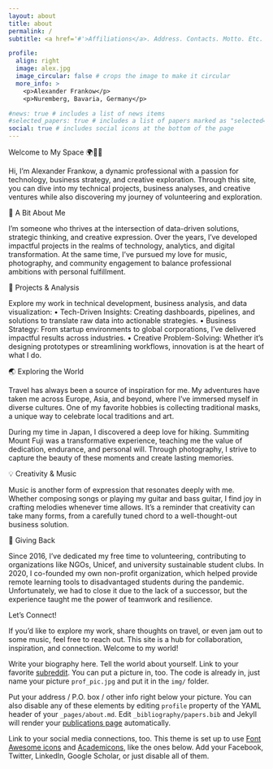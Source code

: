 ```yaml
---
layout: about
title: about
permalink: /
subtitle: <a href='#'>Affiliations</a>. Address. Contacts. Motto. Etc.

profile:
  align: right
  image: alex.jpg
  image_circular: false # crops the image to make it circular
  more_info: >
    <p>Alexander Frankow</p>
    <p>Nuremberg, Bavaria, Germany</p>

#news: true # includes a list of news items
#selected_papers: true # includes a list of papers marked as "selected={true}"
social: true # includes social icons at the bottom of the page
---
```


Welcome to My Space 🌍🎸📸

Hi, I’m Alexander Frankow, a dynamic professional with a passion for technology, business strategy, and creative exploration. Through this site, you can dive into my technical projects, business analyses, and creative ventures while also discovering my journey of volunteering and exploration.

🌟 A Bit About Me

I’m someone who thrives at the intersection of data-driven solutions, strategic thinking, and creative expression. Over the years, I’ve developed impactful projects in the realms of technology, analytics, and digital transformation. At the same time, I’ve pursued my love for music, photography, and community engagement to balance professional ambitions with personal fulfillment.

🔧 Projects & Analysis

Explore my work in technical development, business analysis, and data visualization:
• Tech-Driven Insights: Creating dashboards, pipelines, and solutions to translate raw data into actionable strategies.
• Business Strategy: From startup environments to global corporations, I’ve delivered impactful results across industries.
• Creative Problem-Solving: Whether it’s designing prototypes or streamlining workflows, innovation is at the heart of what I do.

🌏 Exploring the World

Travel has always been a source of inspiration for me. My adventures have taken me across Europe, Asia, and beyond, where I’ve immersed myself in diverse cultures. One of my favorite hobbies is collecting traditional masks, a unique way to celebrate local traditions and art.

During my time in Japan, I discovered a deep love for hiking. Summiting Mount Fuji was a transformative experience, teaching me the value of dedication, endurance, and personal will. Through photography, I strive to capture the beauty of these moments and create lasting memories.

💡 Creativity & Music

Music is another form of expression that resonates deeply with me. Whether composing songs or playing my guitar and bass guitar, I find joy in crafting melodies whenever time allows. It’s a reminder that creativity can take many forms, from a carefully tuned chord to a well-thought-out business solution.

💙 Giving Back

Since 2016, I’ve dedicated my free time to volunteering, contributing to organizations like NGOs, Unicef, and university sustainable student clubs. In 2020, I co-founded my own non-profit organization, which helped provide remote learning tools to disadvantaged students during the pandemic. Unfortunately, we had to close it due to the lack of a successor, but the experience taught me the power of teamwork and resilience.

Let’s Connect!

If you’d like to explore my work, share thoughts on travel, or even jam out to some music, feel free to reach out. This site is a hub for collaboration, inspiration, and connection. Welcome to my world!

Write your biography here. Tell the world about yourself. Link to your favorite [subreddit](http://reddit.com). You can put a picture in, too. The code is already in, just name your picture `prof_pic.jpg` and put it in the `img/` folder.

Put your address / P.O. box / other info right below your picture. You can also disable any of these elements by editing `profile` property of the YAML header of your `_pages/about.md`. Edit `_bibliography/papers.bib` and Jekyll will render your [publications page](/al-folio/publications/) automatically.

Link to your social media connections, too. This theme is set up to use [Font Awesome icons](https://fontawesome.com/) and [Academicons](https://jpswalsh.github.io/academicons/), like the ones below. Add your Facebook, Twitter, LinkedIn, Google Scholar, or just disable all of them.
